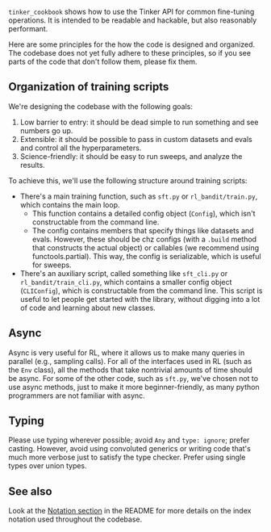 `tinker_cookbook` shows how to use the Tinker API for common fine-tuning operations. It is intended to be readable and hackable, but also reasonably performant.

Here are some principles for the how the code is designed and organized. The codebase does not yet fully adhere to these principles, so if you see parts of the code that don't follow them, please fix them.

## Organization of training scripts

We're designing the codebase with the following goals:

1. Low barrier to entry: it should be dead simple to run something and see numbers go up. 
2. Extensible: it should be possible to pass in custom datasets and evals and control all the hyperparameters.
3. Science-friendly: it should be easy to run sweeps, and analyze the results.

To achieve this, we'll use the following structure around training scripts:

- There's a main training function, such as `sft.py` or `rl_bandit/train.py`, which contains the main loop.
    - This function contains a detailed config object (`Config`), which isn't constructable from the command line.
    - The config contains members that specify things like datasets and evals. However, these should be chz configs (with a `.build` method that constructs the actual object) or callables (we recommend using functools.partial). This way, the config is serializable, which is useful for sweeps.
- There's an auxiliary script, called something like `sft_cli.py` or `rl_bandit/train_cli.py`, which contains a smaller config object (`CLIConfig`), which is constructable from the command line. This script is useful to let people get started with the library, without digging into a lot of code and learning about new classes.

## Async

Async is very useful for RL, where it allows us to make many queries in parallel (e.g., sampling calls). For all of the interfaces used in RL (such as the `Env` class), all the methods that take nontrivial amounts of time should be async. For some of the other code, such as `sft.py`, we've chosen not to use async methods, just to make it more beginner-friendly, as many python programmers are not familiar with async.

## Typing

Please use typing wherever possible; avoid `Any` and `type: ignore`; prefer casting. However, avoid using convoluted generics or writing code that's much more verbose just to satisfy the type checker. Prefer using single types over union types.

## See also

Look at the [Notation section](README.md#notation) in the README for more details on the index notation used throughout the codebase.